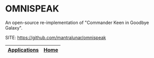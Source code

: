# OMNISPEAK

 An open-source re-implementation of "Commander Keen in Goodbye Galaxy".

 SITE: https://github.com/mantralunar/omnispeak

 | [Applications](https://portable-linux-apps.github.io/apps.html) | [Home](https://portable-linux-apps.github.io)
 | --- | --- |
